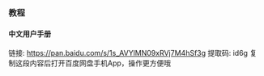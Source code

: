### 教程
#### 中文用户手册
链接: https://pan.baidu.com/s/1s_AVYlMN09xRVj7M4hSf3g 提取码: id6g 复制这段内容后打开百度网盘手机App，操作更方便哦
